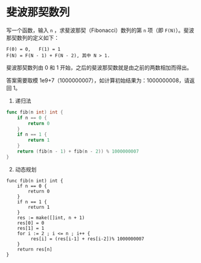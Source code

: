 # 斐波那契数列

写一个函数，输入 `n` ，求斐波那契（Fibonacci）数列的第 `n` 项（即 `F(N)`）。斐波那契数列的定义如下：

```
F(0) = 0,   F(1) = 1
F(N) = F(N - 1) + F(N - 2), 其中 N > 1.
```

斐波那契数列由 0 和 1 开始，之后的斐波那契数就是由之前的两数相加而得出。

答案需要取模 1e9+7（1000000007），如计算初始结果为：1000000008，请返回 1。

1. 递归法

```go
func fib(n int) int {
    if n == 0 {
        return 0
    }
    if n == 1 {
        return 1
    }
    return (fib(n - 1) + fib(n - 2)) % 1000000007
}
```

2. 动态规划

```
func fib(n int) int {
    if n == 0 {
        return 0
    }
    if n == 1 {
        return 1
    }
    res := make([]int, n + 1)
    res[0] = 0
    res[1] = 1
    for i := 2 ; i <= n ; i++ {
         res[i] = (res[i-1] + res[i-2])% 1000000007
    }
    return res[n]
}
```

